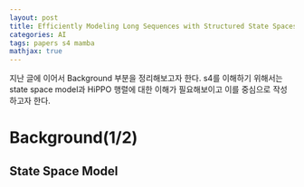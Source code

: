 ```yaml
---
layout: post
title: Efficiently Modeling Long Sequences with Structured State Spaces (2/N)
categories: AI
tags: papers s4 mamba
mathjax: true
---
```


지난 글에 이어서 Background 부분을 정리해보고자 한다. s4를 이해하기 위해서는 state space model과 HiPPO 행렬에 대한 이해가 필요해보이고 이를 중심으로 작성하고자 한다.

# Background(1/2)

## State Space Model




